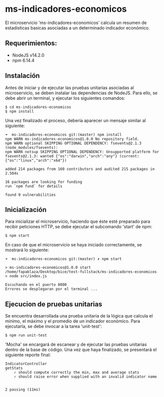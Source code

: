 # ms-indicadores-economicos
El microservicio 'ms-indicadores-economicos' calcula un resumen de estadisticas basicas asociadas a un determinado indicador económico.

## Requerimientos:
* NodeJS v14.2.0
* npm 6.14.4

## Instalación
Antes de iniciar y de ejecutar las pruebas unitarias asociadas al microservicio, se deben instalar las dependencias de NodeJS. Para ello, se debe abrir un terminal, y ejecutar los siguientes comandos:

    $ cd ms-indicadores-economicos
    $ npm install

Una vez finalizado el proceso, debería aparecer un mensaje similar al siguiente:

    ➜  ms-indicadores-economicos git:(master) npm install 
    npm WARN ms-indicadores-economicos@1.0.0 No repository field.
    npm WARN optional SKIPPING OPTIONAL DEPENDENCY: fsevents@2.1.3 (node_modules/fsevents):
    npm WARN notsup SKIPPING OPTIONAL DEPENDENCY: Unsupported platform for fsevents@2.1.3: wanted {"os":"darwin","arch":"any"} (current: {"os":"linux","arch":"x64"})

    added 214 packages from 160 contributors and audited 215 packages in 2.504s

    16 packages are looking for funding
    run `npm fund` for details

    found 0 vulnerabilities


## Inicialización
Para inicializar el microservicio, haciendo que éste esté preparado para recibir peticiones HTTP, se debe ejecutar el subcomando 'start' de npm:

    $ npm start

En caso de que el microservicio se haya iniciado correctamente, se mostrará lo siguiente:

    ➜  ms-indicadores-economicos git:(master) ✗ npm start 

    > ms-indicadores-economicos@1.0.0 start /home/fapablaza/Desktop/bice/test-fullstack/ms-indicadores-economicos
    > node src/index.js

    Escuchando en el puerto 8000
    Errores se desplegaran por el terminal ...


## Ejecucion de pruebas unitarias
Se encuentra desarrollada una prueba unitaria de la lógica que calcula el mínimo, el máximo y el promedio de un indicador económico. Para ejecutarla, se debe invocar a la tarea 'unit-test':

    $ npm run unit-test

'Mocha' se encargará de escanear y de ejecutar las pruebas unitarias dentro de la base de código. Una vez que haya finalizado, se presentará el siguiente reporte final:

    IndicatorController
    getStats
        ✓ should compute correctly the min, max and average stats
        ✓ should raise error when supplied with an invalid indicator name


    2 passing (11ms)

